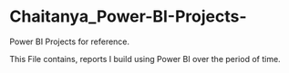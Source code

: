 # Chaitanya_Power-BI-Projects-
Power BI Projects for reference.

This File contains, reports I build  using Power BI over the period of time.
